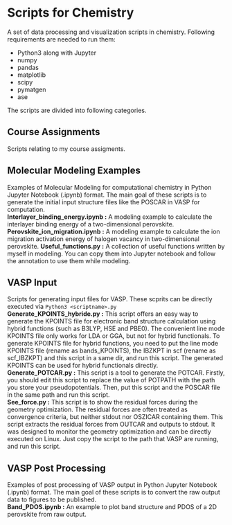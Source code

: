 # Scripts for Chemistry
A set of data processing and visualization scripts in chemistry.  Following requirements are needed to run them:
* Python3 along with Jupyter
* numpy
* pandas
* matplotlib
* scipy
* pymatgen
* ase

The scripts are divided into following categories.
## Course Assignments
Scripts relating to my course assigments.
## Molecular Modeling Examples
Examples of Molecular Modeling for computational chemistry in Python Jupyter Notebook (.ipynb) format. The main goal of these scripts is to generate the initial input structure files like the POSCAR in VASP for computation. <br>
**Interlayer_binding_energy.ipynb :** A modeling example to calculate the interlayer binding energy of a two-dimensional perovskite.
**Perovskite_ion_migration.ipynb :** A modeling example to calculate the ion migration activation energy of halogen vacancy in two-dimensional perovskite.
**Useful_functions.py :** A collection of useful functions written by myself in modeling. You can copy them into Jupyter notebook and follow the annotation to use them while modeling.
## VASP Input
Scripts for generating input files for VASP. These scprits can be directly executed via `Python3 <scriptname>.py` <br>
**Generate_KPOINTS_hybride.py :** This script offers an easy way to generate the KPOINTS file for electronic band structure calculation using hybrid functions (such as B3LYP, HSE and PBE0). The convenient line mode KPOINTS file only works for LDA or GGA, but not for hybrid functionals. To generate KPOINTS file for hybrid functions, you need to put the line mode KPOINTS file (rename as bands_KPOINTS), the IBZKPT in scf (rename as scf_IBZKPT) and this script in a same dir, and run this script. The generated KPOINTS can be used for hybrid functionals directly. <br>
**Generate_POTCAR.py :** This script is a tool to generate the POTCAR. Firstly, you should edit this script to replace the value of POTPATH with the path you store your pseudopotentials. Then, put this script and the POSCAR file in the same path and run this script. <br>
**See_force.py :** This script is to show the residual forces during the geometry optimization. The residual forces are often treated as convergence criteria, but neither stdout nor OSZICAR containing them.
This script extracts the residual forces from OUTCAR and outputs to stdout. It was designed to monitor the geometry optimization and can be directly executed on Linux. Just copy the script to the path that VASP are running, and run this script.
## VASP Post Processing
Examples of post processing of VASP output in Python Jupyter Notebook (.ipynb) format. The main goal of these scripts is to convert the raw output data to figures to be published. <br>
**Band_PDOS.ipynb :** An example to plot band structure and PDOS of a 2D perovskite from raw output.
